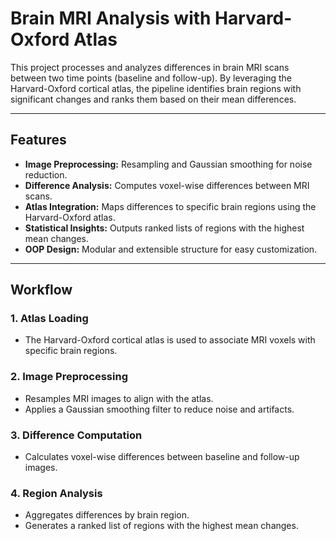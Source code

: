 # **Brain MRI Analysis with Harvard-Oxford Atlas**

This project processes and analyzes differences in brain MRI scans between two time points (baseline and follow-up). By leveraging the Harvard-Oxford cortical atlas, the pipeline identifies brain regions with significant changes and ranks them based on their mean differences.

---

## **Features**
- **Image Preprocessing:** Resampling and Gaussian smoothing for noise reduction.
- **Difference Analysis:** Computes voxel-wise differences between MRI scans.
- **Atlas Integration:** Maps differences to specific brain regions using the Harvard-Oxford atlas.
- **Statistical Insights:** Outputs ranked lists of regions with the highest mean changes.
- **OOP Design:** Modular and extensible structure for easy customization.

---

## **Workflow**
### 1. **Atlas Loading**
   - The Harvard-Oxford cortical atlas is used to associate MRI voxels with specific brain regions.

### 2. **Image Preprocessing**
   - Resamples MRI images to align with the atlas.
   - Applies a Gaussian smoothing filter to reduce noise and artifacts.

### 3. **Difference Computation**
   - Calculates voxel-wise differences between baseline and follow-up images.

### 4. **Region Analysis**
   - Aggregates differences by brain region.
   - Generates a ranked list of regions with the highest mean changes.